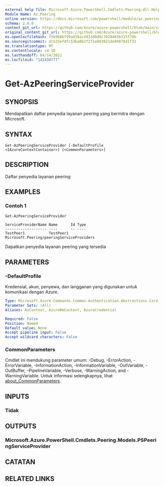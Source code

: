 ```yaml
---
external help file: Microsoft.Azure.PowerShell.Cmdlets.Peering.dll-Help.xml
Module Name: Az.Peering
online version: https://docs.microsoft.com/powershell/module/az.peering/get-azpeeringserviceprovider
schema: 2.0.0
content_git_url: https://github.com/Azure/azure-powershell/blob/main/src/Peering/Peering/help/Get-AzPeeringServiceProvider.md
original_content_git_url: https://github.com/Azure/azure-powershell/blob/main/src/Peering/Peering/help/Get-AzPeeringServiceProvider.md
ms.openlocfilehash: f5b988bf99a038ac4933d0d9c7028403b315f78b
ms.sourcegitcommit: dcb33efdfc53ba0b2f271e883021de84878d1f31
ms.translationtype: MT
ms.contentlocale: id-ID
ms.lasthandoff: 04/14/2022
ms.locfileid: "142430777"
---
```

# Get-AzPeeringServiceProvider

## SYNOPSIS
Mendapatkan daftar penyedia layanan peering yang bermitra dengan Microsoft.

## SYNTAX

```
Get-AzPeeringServiceProvider [-DefaultProfile <IAzureContextContainer>] [<CommonParameters>]
```

## DESCRIPTION
Daftar penyedia layanan peering

## EXAMPLES

### Contoh 1
```powershell
Get-AzPeeringServiceProvider
```

```output
ServiceProviderName Name      Id Type
------------------- ----      -- ----
TestPeer1           TestPeer1    Microsoft.Peering/peeringServiceProviders
```

Dapatkan penyedia layanan peering yang tersedia

## PARAMETERS

### -DefaultProfile
Kredensial, akun, penyewa, dan langganan yang digunakan untuk komunikasi dengan Azure.

```yaml
Type: Microsoft.Azure.Commands.Common.Authentication.Abstractions.Core.IAzureContextContainer
Parameter Sets: (All)
Aliases: AzContext, AzureRmContext, AzureCredential

Required: False
Position: Named
Default value: None
Accept pipeline input: False
Accept wildcard characters: False
```

### CommonParameters
Cmdlet ini mendukung parameter umum: -Debug, -ErrorAction, -ErrorVariable, -InformationAction, -InformationVariable, -OutVariable, -OutBuffer, -PipelineVariable, -Verbose, -WarningAction, and -WarningVariable. Untuk informasi selengkapnya, lihat [about_CommonParameters](http://go.microsoft.com/fwlink/?LinkID=113216).

## INPUTS

### Tidak

## OUTPUTS

### Microsoft.Azure.PowerShell.Cmdlets.Peering.Models.PSPeeringServiceProvider

## CATATAN

## RELATED LINKS

